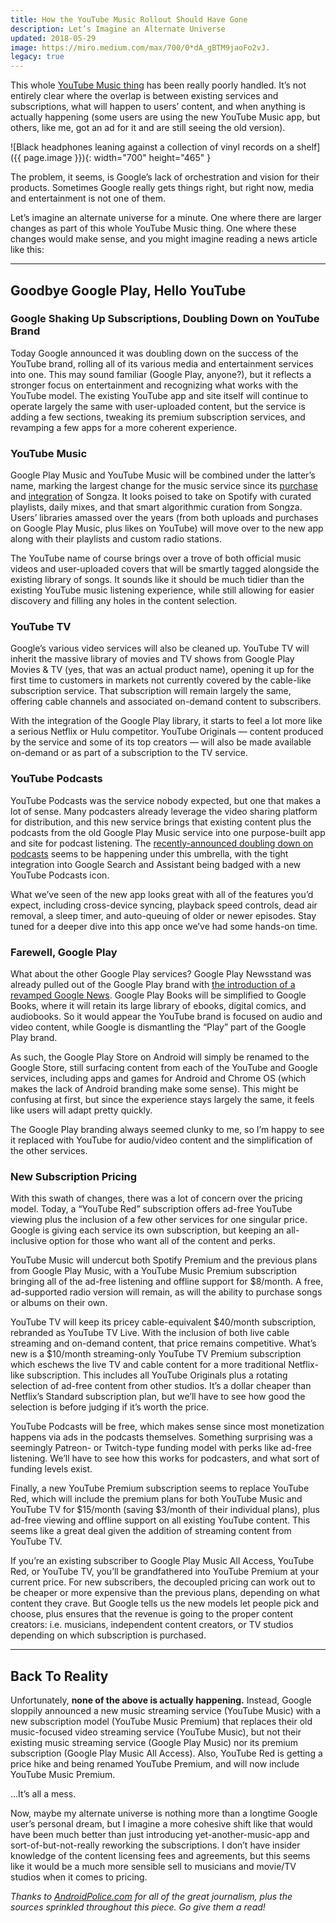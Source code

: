```yaml
---
title: How the YouTube Music Rollout Should Have Gone
description: Let’s Imagine an Alternate Universe
updated: 2018-05-29
image: https://miro.medium.com/max/700/0*dA_gBTM9jaoFo2vJ.
legacy: true
---
```


This whole [YouTube Music thing](https://www.androidpolice.com/2018/05/24/updated-youtube-music-now-rolling-will-eventually-play-music-features/) has been really poorly handled. It’s not entirely clear where the overlap is between existing services and subscriptions, what will happen to users’ content, and when anything is actually happening (some users are using the new YouTube Music app, but others, like me, got an ad for it and are still seeing the old version).

![Black headphones leaning against a collection of vinyl records on a shelf]({{ page.image }}){: width="700" height="465" }

The problem, it seems, is Google’s lack of orchestration and vision for their products. Sometimes Google really gets things right, but right now, media and entertainment is not one of them.

Let’s imagine an alternate universe for a minute. One where there are larger changes as part of this whole YouTube Music thing. One where these changes would make sense, and you might imagine reading a news article like this:

---

## Goodbye Google Play, Hello YouTube
### Google Shaking Up Subscriptions, Doubling Down on YouTube Brand

Today Google announced it was doubling down on the success of the YouTube brand, rolling all of its various media and entertainment services into one. This may sound familiar (Google Play, anyone?), but it reflects a stronger focus on entertainment and recognizing what works with the YouTube model. The existing YouTube app and site itself will continue to operate largely the same with user-uploaded content, but the service is adding a few sections, tweaking its premium subscription services, and revamping a few apps for a more coherent experience.

### YouTube Music

Google Play Music and YouTube Music will be combined under the latter’s name, marking the largest change for the music service since its [purchase](https://www.androidpolice.com/2014/07/01/google-buys-songza-has-no-immediate-plans-to-kill-the-app/) and [integration](https://www.androidpolice.com/2014/10/21/google-throws-songza-contextual-playlists-into-play-musics-material-design-update/) of Songza. It looks poised to take on Spotify with curated playlists, daily mixes, and that smart algorithmic curation from Songza. Users’ libraries amassed over the years (from both uploads and purchases on Google Play Music, plus likes on YouTube) will move over to the new app along with their playlists and custom radio stations.

The YouTube name of course brings over a trove of both official music videos and user-uploaded covers that will be smartly tagged alongside the existing library of songs. It sounds like it should be much tidier than the existing YouTube music listening experience, while still allowing for easier discovery and filling any holes in the content selection.

### YouTube TV

Google’s various video services will also be cleaned up. YouTube TV will inherit the massive library of movies and TV shows from Google Play Movies & TV (yes, that was an actual product name), opening it up for the first time to customers in markets not currently covered by the cable-like subscription service. That subscription will remain largely the same, offering cable channels and associated on-demand content to subscribers.

With the integration of the Google Play library, it starts to feel a lot more like a serious Netflix or Hulu competitor. YouTube Originals — content produced by the service and some of its top creators — will also be made available on-demand or as part of a subscription to the TV service.

### YouTube Podcasts

YouTube Podcasts was the service nobody expected, but one that makes a lot of sense. Many podcasters already leverage the video sharing platform for distribution, and this new service brings that existing content plus the podcasts from the old Google Play Music service into one purpose-built app and site for podcast listening. The [recently-announced doubling down on podcasts](https://www.androidpolice.com/2018/04/30/google-big-plans-improve-podcasts-boost-android-listeners/) seems to be happening under this umbrella, with the tight integration into Google Search and Assistant being badged with a new YouTube Podcasts icon.

What we’ve seen of the new app looks great with all of the features you’d expect, including cross-device syncing, playback speed controls, dead air removal, a sleep timer, and auto-queuing of older or newer episodes. Stay tuned for a deeper dive into this app once we’ve had some hands-on time.

### Farewell, Google Play

What about the other Google Play services? Google Play Newsstand was already pulled out of the Google Play brand with [the introduction of a revamped Google News](https://www.androidpolice.com/2018/05/08/google-news-overhauled-new-interface-features-merged-play-newsstands/). Google Play Books will be simplified to Google Books, where it will retain its large library of ebooks, digital comics, and audiobooks. So it would appear the YouTube brand is focused on audio and video content, while Google is dismantling the “Play” part of the Google Play brand.

As such, the Google Play Store on Android will simply be renamed to the Google Store, still surfacing content from each of the YouTube and Google services, including apps and games for Android and Chrome OS (which makes the lack of Android branding make some sense). This might be confusing at first, but since the experience stays largely the same, it feels like users will adapt pretty quickly.

The Google Play branding always seemed clunky to me, so I’m happy to see it replaced with YouTube for audio/video content and the simplification of the other services.

### New Subscription Pricing

With this swath of changes, there was a lot of concern over the pricing model. Today, a “YouTube Red” subscription offers ad-free YouTube viewing plus the inclusion of a few other services for one singular price. Google is giving each service its own subscription, but keeping an all-inclusive option for those who want all of the content and perks.

YouTube Music will undercut both Spotify Premium and the previous plans from Google Play Music, with a YouTube Music Premium subscription bringing all of the ad-free listening and offline support for $8/month. A free, ad-supported radio version will remain, as will the ability to purchase songs or albums on their own.

YouTube TV will keep its pricey cable-equivalent $40/month subscription, rebranded as YouTube TV Live. With the inclusion of both live cable streaming and on-demand content, that price remains competitive. What’s new is a $10/month streaming-only YouTube TV Premium subscription which eschews the live TV and cable content for a more traditional Netflix-like subscription. This includes all YouTube Originals plus a rotating selection of ad-free content from other studios. It’s a dollar cheaper than Netflix’s Standard subscription plan, but we’ll have to see how good the selection is before judging if it’s worth the price.

YouTube Podcasts will be free, which makes sense since most monetization happens via ads in the podcasts themselves. Something surprising was a seemingly Patreon- or Twitch-type funding model with perks like ad-free listening. We’ll have to see how this works for podcasters, and what sort of funding levels exist.

Finally, a new YouTube Premium subscription seems to replace YouTube Red, which will include the premium plans for both YouTube Music and YouTube TV for $15/month (saving $3/month of their individual plans), plus ad-free viewing and offline support on all existing YouTube content. This seems like a great deal given the addition of streaming content from YouTube TV.

If you’re an existing subscriber to Google Play Music All Access, YouTube Red, or YouTube TV, you’ll be grandfathered into YouTube Premium at your current price. For new subscribers, the decoupled pricing can work out to be cheaper or more expensive than the previous plans, depending on what content they crave. But Google tells us the new models let people pick and choose, plus ensures that the revenue is going to the proper content creators: i.e. musicians, independent content creators, or TV studios depending on which subscription is purchased.

---

## Back To Reality

Unfortunately, **none of the above is actually happening.** Instead, Google sloppily announced a new music streaming service (YouTube Music) with a new subscription model (YouTube Music Premium) that replaces their old music-focused video streaming service (YouTube Music), but not their existing music streaming service (Google Play Music) nor its premium subscription (Google Play Music All Access). Also, YouTube Red is getting a price hike and being renamed YouTube Premium, and will now include YouTube Music Premium.

…It’s all a mess.

Now, maybe my alternate universe is nothing more than a longtime Google user’s personal dream, but I imagine a more cohesive shift like that would have been much better than just introducing yet-another-music-app and sort-of-but-not-really reworking the subscriptions. I don’t have insider knowledge of the content licensing fees and agreements, but this seems like it would be a much more sensible sell to musicians and movie/TV studios when it comes to pricing.

_Thanks to [AndroidPolice.com](https://androidpolice.com/) for all of the great journalism, plus the sources sprinkled throughout this piece. Go give them a read!_
